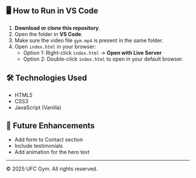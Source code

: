 
## 🖥️ How to Run in VS Code

1. **Download or clone this repository**.
2. Open the folder in **VS Code**.
3. Make sure the video file `gym.mp4` is present in the same folder.
4. Open `index.html` in your browser:
   - Option 1: Right-click `index.html` → **Open with Live Server**
   - Option 2: Double-click `index.html` to open in your default browser.

## 🛠 Technologies Used

- HTML5
- CSS3
- JavaScript (Vanilla)

## 📌 Future Enhancements

- Add form to Contact section
- Include testimonials
- Add animation for the hero text

---

© 2025 UFC Gym. All rights reserved.
